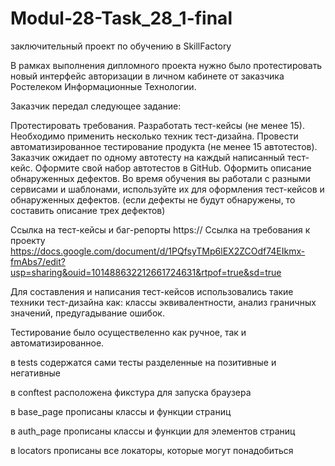 # Modul-28-Task_28_1-final
заключительный проект по обучению в SkillFactory

В рамках выполнения дипломного проекта нужно было протестировать новый интерфейс авторизации в личном кабинете от заказчика Ростелеком Информационные Технологии.

Заказчик передал следующее задание:

   Протестировать требования.
   Разработать тест-кейсы (не менее 15). Необходимо применить несколько техник тест-дизайна.
   Провести автоматизированное тестирование продукта (не менее 15 автотестов). Заказчик ожидает по одному автотесту на каждый написанный тест-кейс. Оформите свой набор автотестов в GitHub.
   Оформить описание обнаруженных дефектов. Во время обучения вы работали с разными сервисами и шаблонами, используйте их для оформления тест-кейсов и обнаруженных дефектов. (если дефекты не будут обнаружены, то составить описание трех дефектов)

Ссылка на тест-кейсы и баг-репорты https://
Ссылка на требования к проекту https://docs.google.com/document/d/1PQfsyTMp6lEX2ZCOdf74EIkmx-fmAbs7/edit?usp=sharing&ouid=101488632212661724631&rtpof=true&sd=true

Для составления и написания тест-кейсов использовались такие техники тест-дизайна как: классы эквивалентности, анализ граничных значений, предугадывание ошибок.

Тестирование было осуществеленно как ручное, так и автоматизированное.

в tests содержатся сами тесты разделенные на позитивные и негативные

в conftest расположена фикстура для запуска браузера

в base_page прописаны классы и функции страниц

в auth_page прописаны классы и функции для элементов страниц

в locators прописаны все локаторы, которые могут понадобиться
